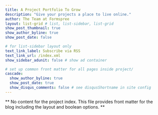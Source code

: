 ```yaml
---
title: A Project Portfolio To Grow
description: "Give your projects a place to live online."
author: The Team at Formspree
layout: list-grid # list, list-sidebar, list-grid
show_post_thumbnail: true
show_author_byline: true
show_post_date: false

# for list-sidebar layout only
text_link_label: Subscribe via RSS
text_link_url: /index.xml
show_sidebar_adunit: false # show ad container

# set up common front matter for all pages inside project/
cascade:    
  show_author_byline: true
  show_post_date: true
  show_disqus_comments: false # see disqusShortname in site config
---
```


** No content for the project index. This file provides front matter for the blog including the layout and boolean options. **
